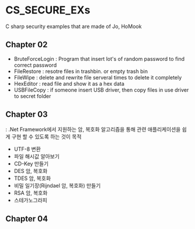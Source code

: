 # CS_SECURE_EXs
C sharp security examples that are made of Jo, HoMook

## Chapter 02
 * BruteForceLogin : Program that insert lot's of random password to find correct password
 * FileRestore : resotre files in trashbin. or empty trash bin
 * FileWipe : delete and rewrite file serveral times to delete it completely
 * HexEditor : read file and show it as a hex data
 * USBFileCopy : if someone insert USB driver, then copy files in use driver to secret folder  
 
## Chapter 03  
 : .Net Framework에서 지원하는 암, 복호화 알고리즘을 통해 관련 애플리케이션을 쉽게 구현 할 수 있도록 하는 것이 목적
 
 * UTF-8 변환
 * 파일 해시값 알아보기 
 * CD-Key 만들기
 * DES 암, 복호화
 * TDES 암, 복호화
 * 비밀 일기장(Rijndael 암, 복호화) 만들기
 * RSA 암, 복호화
 * 스테가노그라피 
 
## Chapter 04
